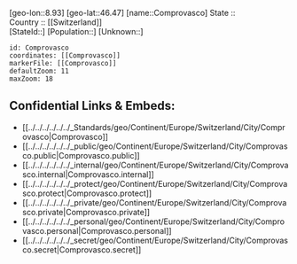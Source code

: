 ﻿---
location: [46.47,8.93] 
mapzoom: [7,12] 
mapmarker: city 
type: City
tags:
- geo/City


SpocWebEntityId: 29649
isDeleted: false
confidential: public

---
[geo-lon::8.93] 
[geo-lat::46.47] 
[name::Comprovasco] 
State ::  
Country :: [[Switzerland]]  
[StateId::] 
[Population::] 
[Unknown::] 


```leaflet
id: Comprovasco
coordinates: [[Comprovasco]] 
markerFile: [[Comprovasco]] 
defaultZoom: 11 
maxZoom: 18
```


## Confidential Links & Embeds: 
- [[../../../../../../_Standards/geo/Continent/Europe/Switzerland/City/Comprovasco|Comprovasco]] 
- [[../../../../../../_public/geo/Continent/Europe/Switzerland/City/Comprovasco.public|Comprovasco.public]] 
- [[../../../../../../_internal/geo/Continent/Europe/Switzerland/City/Comprovasco.internal|Comprovasco.internal]] 
- [[../../../../../../_protect/geo/Continent/Europe/Switzerland/City/Comprovasco.protect|Comprovasco.protect]] 
- [[../../../../../../_private/geo/Continent/Europe/Switzerland/City/Comprovasco.private|Comprovasco.private]] 
- [[../../../../../../_personal/geo/Continent/Europe/Switzerland/City/Comprovasco.personal|Comprovasco.personal]] 
- [[../../../../../../_secret/geo/Continent/Europe/Switzerland/City/Comprovasco.secret|Comprovasco.secret]] 

